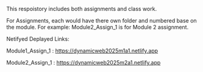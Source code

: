 This respoistory includes both assignments and class work.

For Assignments, each would have there own folder and numbered base on the module. 
For example: Module2_Assign_1 is for Module 2 assignment. 

Netifyed Deplayed Links: 

Module1_Assign_1 : https://dynamicweb2025m1a1.netlify.app

Module2_Assign_1 : https://dynamicweb2025m2a1.netlify.app
